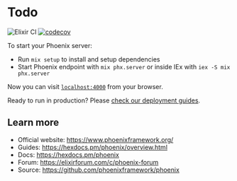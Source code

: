 # Todo

![Elixir CI](https://github.com/includevitor/todo/actions/workflows/elixir.yml/badge.svg)
[![codecov](https://codecov.io/gh/includeVitor/todo/branch/main/graph/badge.svg?token=GMPH6M3X98)](https://codecov.io/gh/includeVitor/todo)

To start your Phoenix server:

  * Run `mix setup` to install and setup dependencies
  * Start Phoenix endpoint with `mix phx.server` or inside IEx with `iex -S mix phx.server`

Now you can visit [`localhost:4000`](http://localhost:4000) from your browser.

Ready to run in production? Please [check our deployment guides](https://hexdocs.pm/phoenix/deployment.html).

## Learn more

  * Official website: https://www.phoenixframework.org/
  * Guides: https://hexdocs.pm/phoenix/overview.html
  * Docs: https://hexdocs.pm/phoenix
  * Forum: https://elixirforum.com/c/phoenix-forum
  * Source: https://github.com/phoenixframework/phoenix
